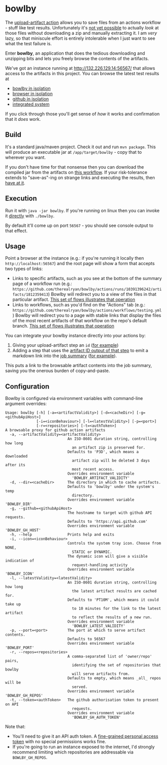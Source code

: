 # bowlby

The [upload-artifact action](https://github.com/actions/upload-artifact) allows you to save files from an actions workflow - stuff like test results.
Unfortunately it's [not yet possible](https://github.com/actions/upload-artifact/issues/14) to actually _look_ at those files without downloading a zip and manually extracting it.
I am _very_ lazy, so that miniscule effort is entirely intolerable when I just want to see what the test failure is.

Enter **bowlby**, an application that does the tedious downloading and unzipping bits and lets you freely browse the contents of the artifacts.

We've got an instance running at http://132.226.129.14:56567/ that allows access to the artifacts in this project.
You can browse the latest test results at
 * [bowlby in isolation](http://132.226.129.14:56567/latest/therealryan/bowlby/testing.yml/flow_execution_reports/app/target/mctf/latest/index.html)
 * [browser in isolation](http://132.226.129.14:56567/latest/therealryan/bowlby/testing.yml/flow_execution_reports/test/target/mctf/browser/latest/index.html)
 * [github in isolation](http://132.226.129.14:56567/latest/therealryan/bowlby/integration.yml/flow_execution_reports/github/latest/index.html)
 * [integrated system](http://132.226.129.14:56567/latest/therealryan/bowlby/integration.yml/flow_execution_reports/e2e/latest/index.html)

If you click through those you'll get sense of _how_ it works and confirmation that it _does_ work.

## Build

It's a standard java/maven project. Check it out and run `mvn package`.
This will produce an executable jar at `/app/target/bowlby` - copy that to wherever you want.

If you don't have time for that nonsense then you can download the compiled jar from the artifacts on [this workflow](https://github.com/therealryan/bowlby/actions/workflows/package.yml).
If your risk-tolerance extends to "save-as"-ing on strange links and executing the results, then [have at it](http://132.226.129.14:56567/latest/therealryan/bowlby/package.yml/bowlby/bowlby).

## Execution

Run it with `java -jar bowlby`.
If you're running on linux then you can invoke it [directly](https://github.com/brianm/really-executable-jars-maven-plugin) with `./bowlby`.

By default it'll come up on port `56567` - you should see console output to that effect.

## Usage

Point a browser at the instance (e.g.: if you're running it locally then `http://localhost:56567`) and the root page will show a form that accepts two types of links:
 * Links to specific artifacts, such as you see at the bottom of the summary page of a workflow run (e.g.: `https://github.com/therealryan/bowlby/actions/runs/10391396242/artifacts/1812359413`)
   Bowlby will redirect you to a view of the files in that particular artifact.
   [This set of flows illustrates that operation](http://132.226.129.14:56567/latest/therealryan/bowlby/testing.yml/flow_execution_reports/app/target/mctf/latest/index.html#?inc=chain%3Aartifact)
 * Links to workflows, such as you'd find on the "Actions" tab (e.g.: `https://github.com/therealryan/bowlby/actions/workflows/testing.yml`)
   Bowlby will redirect you to a page with stable links that display the files of the most recent artifacts of that workflow on the repo's default branch.
   [This set of flows illustrates that operation](http://132.226.129.14:56567/latest/therealryan/bowlby/testing.yml/flow_execution_reports/app/target/mctf/latest/index.html#?inc=chain%3Aworkflow)

You can integrate your bowlby instance directly into your actions by:
 1. Giving your upload-artifact step an `id` ([for example](https://github.com/therealryan/bowlby/blob/main/.github/workflows/testing.yml#L30))
 1. Adding a step that uses the [artifact ID output of that step](https://github.com/actions/upload-artifact?tab=readme-ov-file#using-outputs) to emit a markdown link into the [job summary](https://github.blog/news-insights/product-news/supercharging-github-actions-with-job-summaries/) ([for example](https://github.com/therealryan/bowlby/blob/main/.github/workflows/testing.yml#L38-L41)).

This puts a link to the browsable artifact contents into the job summary, saving you the onerous burden of copy-and-paste.

## Configuration

Bowlby is configured via environment variables with command-line argument overrides:

```
Usage: bowlby [-h] [-a=<artifactValidity>] [-d=<cacheDir>] [-g=<githubApiHost>]
              [-i=<iconBehaviour>] [-l=<latestValidity>] [-p=<port>]
              [-r=<repositories>] [-t=<authToken>]
A browsable proxy for github action artifacts
  -a, --artifactValidity=<artifactValidity>
                            An ISO-8601 duration string, controlling how long
                              an artifact zip is preserved for.
                            Defaults to 'P3D', which means a downloaded
                              artifact zip will be deleted 3 days after its
                              most recent access.
                            Overrides environment variable
                              'BOWLBY_ARTIFACT_VALIDITY'
  -d, --dir=<cacheDir>      The directory in which to cache artifacts.
                            Defaults to 'bowlby' under the system's temp
                              directory.
                            Overrides environment variable 'BOWLBY_DIR'
  -g, --github=<githubApiHost>
                            The hostname to target with github API requests.
                            Defaults to 'https://api.github.com'
                            Overrides environment variable 'BOWLBY_GH_HOST'
  -h, --help                Prints help and exits
  -i, --icon=<iconBehaviour>
                            Controls the system tray icon. Choose from NONE,
                              STATIC or DYNAMIC.
                            The dynamic icon will give a visible indication of
                              request-handling activity
                            Overrides environment variable 'BOWLBY_ICON'
  -l, --latestValidity=<latestValidity>
                            An ISO-8601 duration string, controlling how long
                              the latest artifact results are cached for.
                            Defaults to 'PT10M', which means it could take up
                              to 10 minutes for the link to the latest artifact
                              to reflect the results of a new run.
                            Overrides environment variable
                              'BOWLBY_LATEST_VALIDITY'
  -p, --port=<port>         The port at which to serve artifact contents.
                            Defaults to 56567
                            Overrides environment variable 'BOWLBY_PORT'
  -r, --repos=<repositories>
                            A comma-separated list of 'owner/repo' pairs,
                              identifying the set of repositories that bowlby
                              will serve artifacts from.
                            Defaults to empty, which means _all_ repos will be
                              served.
                            Overrides environment variable 'BOWLBY_GH_REPOS'
  -t, --token=<authToken>   The github authorisation token to present on API
                              requests.
                            Overrides environment variable
                              'BOWLBY_GH_AUTH_TOKEN'

```

Note that:
 * You'll need to give it an API auth token. A [fine-grained personal access token](https://docs.github.com/en/authentication/keeping-your-account-and-data-secure/managing-your-personal-access-tokens#fine-grained-personal-access-tokens) with no special permissions works fine.
 * If you're going to run an instance exposed to the internet, I'd strongly recommend limiting which repositories are addressable via `BOWLBY_GH_REPOS`.

